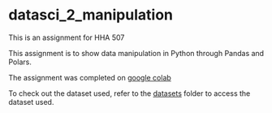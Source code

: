 # datasci_2_manipulation

This is an assignment for HHA 507

This assignment is to show data manipulation in Python through Pandas and Polars.

The assignment was completed on [google colab](https://github.com/Helzheng123/datasci_2_manipulation/blob/main/hha507_wk2_assignment.ipynb)

To check out the dataset used, refer to the [datasets](https://github.com/Helzheng123/datasci_2_manipulation/tree/main/datasets) folder to access the dataset used.
